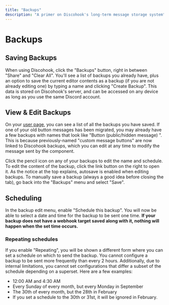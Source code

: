 ```yaml
---
title: "Backups"
description: "A primer on Discohook's long-term message storage system"
---
```


# Backups

## Saving Backups

When using Discohook, click the "Backups" button, right in between "Share" and "Clear All". You'll see a list of backups you already have, plus an option to save the current editor contents as a backup (if you are not already editing one) by typing a name and clicking "Create Backup". This data is stored on Discohook's server, and can be accessed on any device as long as you use the same Discord account.

## View & Edit Backups

On your [user page](discohook://me/backups), you can see a list of all the backups you have saved. If one of your old button messages has been migrated, you may already have a few backups with names that look like "Button (public/hidden message) <numbers>". This is because previously-named "custom message buttons" are now linked to Discohook backups, which you can edit at any time to modify the message sent by the component.

Click the pencil icon on any of your backups to edit the name and schedule. To edit the content of the backup, click the link button on the right to open it. As the notice at the top explains, autosave is enabled when editing backups. To manually save a backup (always a good idea before closing the tab), go back into the "Backups" menu and select "Save".

## Scheduling

In the backup edit menu, enable "Schedule this backup". You will now be able to select a date and time for the backup to be sent one time. **If your backup does not have a webhook target saved along with it, nothing will happen when the set time occurs.**

### Repeating schedules

If you enable "Repeating", you will be shown a different form where you can set a schedule on which to send the backup. You cannot configure a backup to be sent more frequently than every 2 hours. Additionally, due to internal limitations, you cannot set configurations that differ a subset of the schedule depending on a superset. Here are a few examples:

- 12:00 AM and 4:30 AM
- Every Sunday of every month, but every Monday in September
- The 30th of every month, but the 28th in February
 - If you set a schedule to the 30th or 31st, it will be ignored in February.
